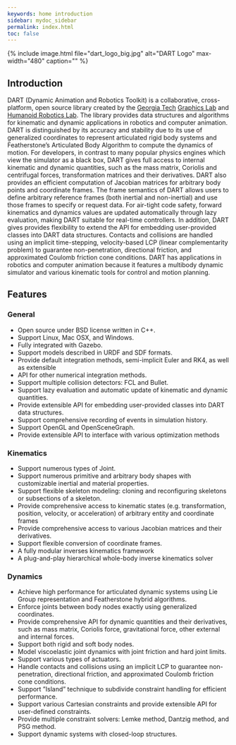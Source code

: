 ```yaml
---
keywords: home introduction
sidebar: mydoc_sidebar
permalink: index.html
toc: false
---
```


{% include image.html file="dart_logo_big.jpg" alt="DART Logo" max-width="480"  caption="" %}


## Introduction

DART (Dynamic Animation and Robotics Toolkit) is a collaborative, cross-platform, open source library created by the [Georgia Tech](http://www.gatech.edu/) [Graphics Lab](http://www.cc.gatech.edu/~karenliu/Home.html) and [Humanoid Robotics Lab](http://www.golems.org/). The library provides data structures and algorithms for kinematic and dynamic applications in robotics and computer animation. DART is distinguished by its accuracy and stability due to its use of generalized coordinates to represent articulated rigid body systems and Featherstone’s Articulated Body Algorithm to compute the dynamics of motion. For developers, in contrast to many popular physics engines which view the simulator as a black box, DART gives full access to internal kinematic and dynamic quantities, such as the mass matrix, Coriolis and centrifugal forces, transformation matrices and their derivatives. DART also provides an efficient computation of Jacobian matrices for arbitrary body points and coordinate frames. The frame semantics of DART allows users to define arbitrary reference frames (both inertial and non-inertial) and use those frames to specify or request data. For air-tight code safety, forward kinematics and dynamics values are updated automatically through lazy evaluation, making DART suitable for real-time controllers. In addition, DART gives provides flexibility to extend the API for embedding user-provided classes into DART data structures. Contacts and collisions are handled using an implicit time-stepping, velocity-based LCP (linear complementarity problem) to guarantee non-penetration, directional friction, and approximated Coulomb friction cone conditions. DART has applications in robotics and computer animation because it features a multibody dynamic simulator and various kinematic tools for control and motion planning.

## Features

### General

* Open source under BSD license written in C++.
* Support Linux, Mac OSX, and Windows.
* Fully integrated with Gazebo.
* Support models described in URDF and SDF formats.
* Provide default integration methods, semi-implicit Euler and RK4, as well as extensible
* API for other numerical integration methods.
* Support multiple collision detectors: FCL and Bullet.
* Support lazy evaluation and automatic update of kinematic and dynamic quantities.
* Provide extensible API for embedding user-provided classes into DART data structures.
* Support comprehensive recording of events in simulation history.
* Support OpenGL and OpenSceneGraph.
* Provide extensible API to interface with various optimization methods

### Kinematics

* Support numerous types of Joint.
* Support numerous primitive and arbitrary body shapes with customizable inertial and material properties.
* Support flexible skeleton modeling: cloning and reconfiguring skeletons or subsections of a skeleton.
* Provide comprehensive access to kinematic states (e.g. transformation, position, velocity, or acceleration) of arbitrary entity and coordinate frames
* Provide comprehensive access to various Jacobian matrices and their derivatives.
* Support flexible conversion of coordinate frames.
* A fully modular inverses kinematics framework
* A plug-and-play hierarchical whole-body inverse kinematics solver

### Dynamics

* Achieve high performance for articulated dynamic systems using Lie Group representation and Featherstone hybrid algorithms.
* Enforce joints between body nodes exactly using generalized coordinates.
* Provide comprehensive API for dynamic quantities and their derivatives, such as mass matrix, Coriolis force, gravitational force, other external and internal forces.
* Support both rigid and soft body nodes.
* Model viscoelastic joint dynamics with joint friction and hard joint limits.
* Support various types of actuators.
* Handle contacts and collisions using an implicit LCP to guarantee non-penetration, directional friction, and approximated Coulomb friction cone conditions.
* Support ”Island” technique to subdivide constraint handling for efficient performance.
* Support various Cartesian constraints and provide extensible API for user-defined constraints.
* Provide multiple constraint solvers: Lemke method, Dantzig method, and PSG method.
* Support dynamic systems with closed-loop structures.

